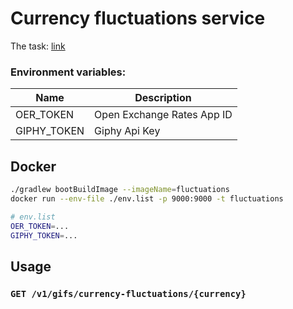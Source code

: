 # Currency fluctuations service

The task: [link](TODO.md)

### Environment variables:

| Name        | Description                |
|-------------|----------------------------|
| OER_TOKEN   | Open Exchange Rates App ID |
| GIPHY_TOKEN | Giphy Api Key              |

## Docker

```bash
./gradlew bootBuildImage --imageName=fluctuations
docker run --env-file ./env.list -p 9000:9000 -t fluctuations
```

```bash
# env.list
OER_TOKEN=...
GIPHY_TOKEN=...
```

## Usage

### `GET /v1/gifs/currency-fluctuations/{currency}`